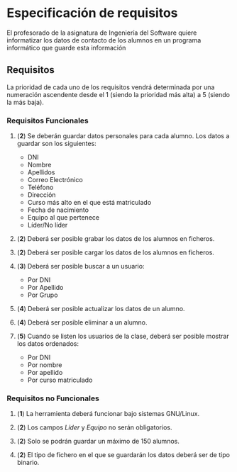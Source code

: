 ﻿# Especificación de requisitos

El profesorado de la asignatura de Ingeniería del Software quiere informatizar los datos de contacto de los alumnos en un programa informático que guarde esta información

## Requisitos

La prioridad de cada uno de los requisitos vendrá determinada por una numeración ascendente desde el 1 (siendo la prioridad más alta) a 5 (siendo la más baja).

### Requisitos Funcionales

1. (**2**) Se deberán guardar datos personales para cada alumno. Los datos a guardar son los siguientes:
	* DNI
	* Nombre
	* Apellidos
	* Correo Electrónico
	* Teléfono
	* Dirección
	* Curso más alto en el que está matriculado
	* Fecha de nacimiento
	* Equipo al que pertenece
	* Líder/No líder

2. (**2**) Deberá ser posible grabar los datos de los alumnos en ficheros.

2. (**2**) Deberá ser posible cargar los datos de los alumnos en ficheros.

4. (**3**) Deberá ser posible buscar a un usuario:
	* Por DNI
	* Por Apellido
	* Por Grupo
	
5. (**4**) Deberá ser posible actualizar los datos de un alumno.

6. (**4**) Deberá ser posible eliminar a un alumno.

7. (**5**) Cuando se listen los usuarios de la clase, deberá ser posible mostrar los datos ordenados:
	* Por DNI
	* Por nombre
	* Por apellido
	* Por curso matriculado
	
### Requisitos no Funcionales

1. (**1**) La herramienta deberá funcionar bajo sistemas GNU/Linux.

2. (**2**) Los campos *Líder* y *Equipo* no serán obligatorios.

3. (**2**) Solo se podrán guardar un máximo de 150 alumnos.

4. (**2**) El tipo de fichero en el que se guardarán los datos deberá ser de tipo binario.